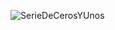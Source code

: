 ![SerieDeCerosYUnos](https://github.com/Abdel03061/Apuntes-primer-parcial-Abdel/assets/130338988/a8ae90b8-c5ec-4f4c-9039-797b0f02a352)
